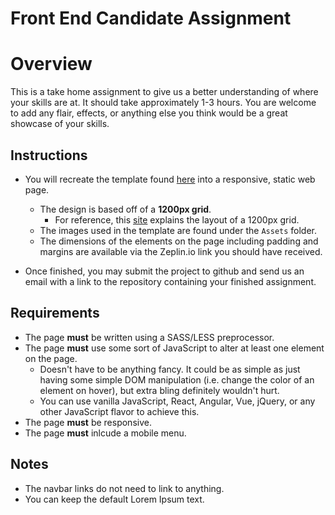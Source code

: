 # Front End Candidate Assignment

# Overview

This is a take home assignment to give us a better understanding of where your skills are at. It should take approximately 1-3 hours. You are welcome to add any flair, effects, or anything else you think would be a great showcase of your skills.

## Instructions

- You will recreate the template found [here](https://scene.zeplin.io/project/5c2f9930e745a246e70c38ff) into a responsive, static web page.
  - The design is based off of a **1200px grid**.
    - For reference, this [site](https://1200px.com/) explains the layout of a 1200px grid.
  - The images used in the template are found under the `Assets` folder.
  - The dimensions of the elements on the page including padding and margins are available via the Zeplin.io link you should have received.

- Once finished, you may submit the project to github and send us an email with a link to the repository containing your finished assignment.

## Requirements

- The page **must** be written using a SASS/LESS preprocessor.
- The page **must** use some sort of JavaScript to alter at least one element on the page.
  - Doesn't have to be anything fancy. It could be as simple as just having some simple DOM manipulation (i.e. change the color of an element on hover), but extra bling definitely wouldn't hurt.
  - You can use vanilla JavaScript, React, Angular, Vue, jQuery, or any other JavaScript flavor to achieve this.
- The page **must** be responsive.
- The page **must** inlcude a mobile menu.

## Notes

- The navbar links do not need to link to anything.
- You can keep the default Lorem Ipsum text.

